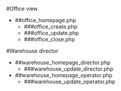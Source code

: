 #Office view

- ##office_homepage.php
  - ###office_create.php
  - ###office_update.php
  - ###office_close.php

#Warehouse director

- ##warehouse_homepage_director.php
  - ###warehouse_update_director.php
- ##warehouse_homepage_operator.php
  - ###warehouse_update_operator.php
